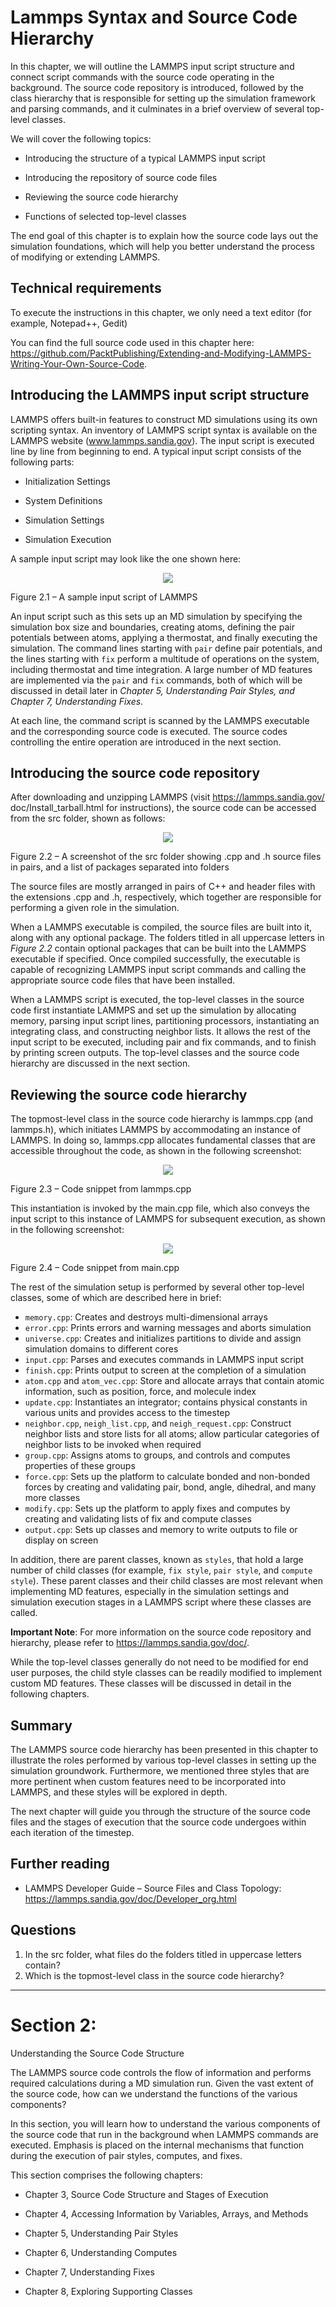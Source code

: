 # Lammps Syntax and Source Code Hierarchy

In this chapter, we will outline the LAMMPS input script structure and connect script  commands with the source code operating in the background. The source code repository  is introduced, followed by the class hierarchy that is responsible for setting up the  simulation framework and parsing commands, and it culminates in a brief overview   of several top-level classes.

We will cover the following topics:

- Introducing the structure of a typical LAMMPS input script

- Introducing the repository of source code files

- Reviewing the source code hierarchy

- Functions of selected top-level classes

The end goal of this chapter is to explain how the source code lays out the simulation  foundations, which will help you better understand the process of modifying or extending LAMMPS.

## Technical requirements
To execute the instructions in this chapter, we only need a text editor (for example,  Notepad++, Gedit) 

You can find the full source code used in this chapter here: https://github.com/PacktPublishing/Extending-and-Modifying-LAMMPS-Writing-Your-Own-Source-Code.

## Introducing the LAMMPS input script structure
LAMMPS offers built-in features to construct MD simulations using its own scripting  syntax. An inventory of LAMMPS script syntax is available on the LAMMPS website  (www.lammps.sandia.gov). The input script is executed line by line from beginning  to end. A typical input script consists of the following parts: 

- Initialization Settings

- System Definitions

- Simulation Settings

- Simulation Execution

A sample input script may look like the one shown here:

<div align=center>
<img src=fig2_1.png>
</div>

Figure 2.1 – A sample input script of LAMMPS

An input script such as this sets up an MD simulation by specifying the simulation box size and boundaries, creating atoms, defining the pair potentials between atoms, applying  a thermostat, and finally executing the simulation. The command lines starting with `pair` define pair potentials, and the lines starting with `fix` perform a multitude of operations on the system, including thermostat and time integration. A large number of MD features are implemented via the `pair` and `fix` commands, both of which will be discussed in detail later in *Chapter 5, Understanding Pair Styles, and Chapter 7, Understanding Fixes*.

At each line, the command script is scanned by the LAMMPS executable and the  corresponding source code is executed. The source codes controlling the entire operation  are introduced in the next section.

## Introducing the source code repository
After downloading and unzipping LAMMPS (visit https://lammps.sandia.gov/ doc/Install_tarball.html for instructions), the source code can be accessed from  the src folder, shown as follows: 

<div align=center>
<img src=fig2_2.png>
</div>

Figure 2.2 – A screenshot of the src folder showing .cpp and .h source files in pairs, and a list of packages separated into folders

The source files are mostly arranged in pairs of C++ and header files with the extensions  .cpp and .h, respectively, which together are responsible for performing a given role in  the simulation.

When a LAMMPS executable is compiled, the source files are built into it, along with any  optional package. The folders titled in all uppercase letters in *Figure 2.2* contain optional  packages that can be built into the LAMMPS executable if specified. Once compiled  successfully, the executable is capable of recognizing LAMMPS input script commands and calling the appropriate source code files that have been installed.

When a LAMMPS script is executed, the top-level classes in the source code first  instantiate LAMMPS and set up the simulation by allocating memory, parsing input  script lines, partitioning processors, instantiating an integrating class, and constructing  neighbor lists. It allows the rest of the input script to be executed, including pair and fix  commands, and to finish by printing screen outputs. The top-level classes and the source  code hierarchy are discussed in the next section.

## Reviewing the source code hierarchy
The topmost-level class in the source code hierarchy is lammps.cpp (and lammps.h),  which initiates LAMMPS by accommodating an instance of LAMMPS. In doing so,  lammps.cpp allocates fundamental classes that are accessible throughout the code,   as shown in the following screenshot:

<div align=center>
<img src=fig2_3.png>
</div>

Figure 2.3 – Code snippet from lammps.cpp

This instantiation is invoked by the main.cpp file, which also conveys the input script to  this instance of LAMMPS for subsequent execution, as shown in the following screenshot: 

<div align=center>
<img src=fig2_4.png>
</div>

Figure 2.4 – Code snippet from main.cpp

The rest of the simulation setup is performed by several other top-level classes, some of  which are described here in brief:

- `memory.cpp`: Creates and destroys multi-dimensional arrays 
- `error.cpp`: Prints errors and warning messages and aborts simulation 
- `universe.cpp`: Creates and initializes partitions to divide and assign simulation domains to different cores 
- `input.cpp`: Parses and executes commands in LAMMPS input script 
- `finish.cpp`: Prints output to screen at the completion of a simulation
- `atom.cpp` and `atom_vec.cpp`: Store and allocate arrays that contain atomic information, such as position, force, and molecule index
- `update.cpp`: Instantiates an integrator; contains physical constants in various units and provides access to the timestep
- `neighbor.cpp`, `neigh_list.cpp`, and `neigh_request.cpp`: Construct neighbor lists and store lists for all atoms; allow particular categories of neighbor lists to be invoked when required
- `group.cpp`: Assigns atoms to groups, and controls and computes properties of these groups
- `force.cpp`: Sets up the platform to calculate bonded and non-bonded forces by creating and validating pair, bond, angle, dihedral, and many more classes
- `modify.cpp`: Sets up the platform to apply fixes and computes by creating and validating lists of fix and compute classes
- `output.cpp`: Sets up classes and memory to write outputs to file or display on screen

In addition, there are parent classes, known as `styles`, that hold a large number of  child classes (for example, `fix style`, `pair style`, and `compute style`). These parent classes and  their child classes are most relevant when implementing MD features, especially in the  simulation settings and simulation execution stages in a LAMMPS script where these  classes are called.

**Important Note**:
For more information on the source code repository and hierarchy, please refer to https://lammps.sandia.gov/doc/.

While the top-level classes generally do not need to be modified for end user purposes,  the child style classes can be readily modified to implement custom MD features. These  classes will be discussed in detail in the following chapters.


## Summary
The LAMMPS source code hierarchy has been presented in this chapter to illustrate the  roles performed by various top-level classes in setting up the simulation groundwork.  Furthermore, we mentioned three styles that are more pertinent when custom features  need to be incorporated into LAMMPS, and these styles will be explored in depth.

The next chapter will guide you through the structure of the source code files and the  stages of execution that the source code undergoes within each iteration of the timestep.

## Further reading
- LAMMPS Developer Guide – Source Files and Class Topology: https://lammps.sandia.gov/doc/Developer_org.html

## Questions
1. In the src folder, what files do the folders titled in uppercase letters contain?
2. Which is the topmost-level class in the source code hierarchy?

------

# Section 2:
Understanding  the Source Code  Structure

The LAMMPS source code controls the flow of information and performs required  calculations during a MD simulation run. Given the vast extent of the source code,   how can we understand the functions of the various components? 

In this section, you will learn how to understand the various components of the source  code that run in the background when LAMMPS commands are executed. Emphasis  is placed on the internal mechanisms that function during the execution of pair styles,  computes, and fixes. 

This section comprises the following chapters:

- Chapter 3, Source Code Structure and Stages of Execution

- Chapter 4, Accessing Information by Variables, Arrays, and Methods

- Chapter 5, Understanding Pair Styles

- Chapter 6, Understanding Computes

- Chapter 7, Understanding Fixes

- Chapter 8, Exploring Supporting Classes

